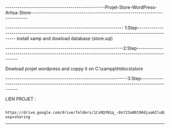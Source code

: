-------------------------------------------------Projet-Store-WordPress-Artisa-Store----------------------------------------------------------------------------

---------------------------------------------------------- 1:Step------------------------------------------------------------------------------------------------ 
install xamp and dowload database (store.sql)

----------------------------------------------------------2:Step------------------------------------------------------------------------------------------------- 

Dowload projet wordpress and coppy it on C:\xampp\htdocs\store

------------------------------------------------------------3:Step----------------------------------------------------------------------------------------------- 

LIEN PROJET :

                         https://drive.google.com/drive/folders/1CsRQYN1q_-0sY23a00190djua6IluNz1?usp=sharing

------------------------------------------------------------------------------------------------------------------------------------------------------------------